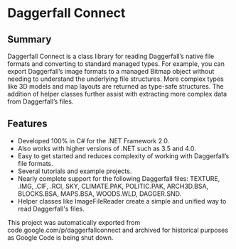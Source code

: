 # Daggerfall Connect

## Summary

Daggerfall Connect is a class library for reading Daggerfall’s native file formats and converting to standard managed types. For example, you can export Daggerfall’s image formats to a managed Bitmap object without needing to understand the underlying file structures. More complex types like 3D models and map layouts are returned as type-safe structures. The addition of helper classes further assist with extracting more complex data from Daggerfall’s files.

## Features

* Developed 100% in C# for the .NET Framework 2.0.
* Also works with higher versions of .NET such as 3.5 and 4.0.
* Easy to get started and reduces complexity of working with Daggerfall’s file formats.
* Several tutorials and example projects.
* Nearly complete support for the following Daggerfall files: TEXTURE, .IMG, .CIF, .RCI, SKY, CLIMATE.PAK, POLITIC.PAK, ARCH3D.BSA, BLOCKS.BSA, MAPS.BSA, WOODS.WLD, DAGGER.SND.
* Helper classes like ImageFileReader create a simple and unified way to read Daggerfall's files.


This project was automatically exported from code.google.com/p/daggerfallconnect and archived for historical purposes as Google Code is being shut down.
